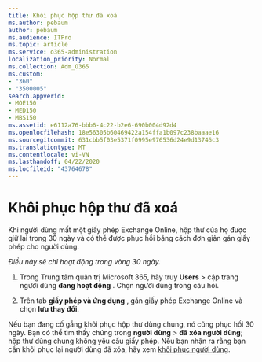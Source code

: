 ```yaml
---
title: Khôi phục hộp thư đã xoá
ms.author: pebaum
author: pebaum
ms.audience: ITPro
ms.topic: article
ms.service: o365-administration
localization_priority: Normal
ms.collection: Adm_O365
ms.custom:
- "360"
- "3500005"
search.appverid:
- MOE150
- MED150
- MBS150
ms.assetid: e6112a76-bbb6-4c22-b2e6-690b004d92d4
ms.openlocfilehash: 18e56305b60469422a154ffa1b097c238baaae16
ms.sourcegitcommit: 631cbb5f03e5371f0995e976536d24e9d13746c3
ms.translationtype: MT
ms.contentlocale: vi-VN
ms.lasthandoff: 04/22/2020
ms.locfileid: "43764678"
---
```

# <a name="restore-a-deleted-mailbox"></a>Khôi phục hộp thư đã xoá

Khi người dùng mất một giấy phép Exchange Online, hộp thư của họ được giữ lại trong 30 ngày và có thể được phục hồi bằng cách đơn giản gán giấy phép cho người dùng.
  
 *Điều này sẽ chỉ hoạt động trong vòng 30 ngày.*  
  
1. Trong Trung tâm quản trị Microsoft 365, hãy truy **Users** \> cập trang người dùng **đang hoạt động** . Chọn người dùng trong câu hỏi.

2. Trên tab **giấy phép và ứng dụng** , gán giấy phép Exchange Online và chọn **lưu thay đổi**.

Nếu bạn đang cố gắng khôi phục hộp thư dùng chung, nó cũng phục hồi 30 ngày. Bạn có thể tìm thấy chúng trong **người dùng** \> **đã xóa người dùng**; hộp thư dùng chung không yêu cầu giấy phép. Nếu bạn nhận ra rằng bạn cần khôi phục lại người dùng đã xóa, hãy xem [khôi phục người dùng](https://docs.microsoft.com/office365/admin/add-users/restore-user).
  